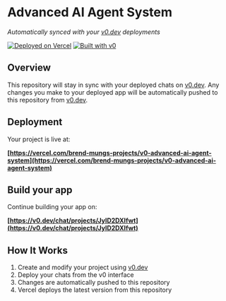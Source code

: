 # Advanced AI Agent System

*Automatically synced with your [v0.dev](https://v0.dev) deployments*

[![Deployed on Vercel](https://img.shields.io/badge/Deployed%20on-Vercel-black?style=for-the-badge&logo=vercel)](https://vercel.com/brend-mungs-projects/v0-advanced-ai-agent-system)
[![Built with v0](https://img.shields.io/badge/Built%20with-v0.dev-black?style=for-the-badge)](https://v0.dev/chat/projects/JyID2DXIfwt)

## Overview

This repository will stay in sync with your deployed chats on [v0.dev](https://v0.dev).
Any changes you make to your deployed app will be automatically pushed to this repository from [v0.dev](https://v0.dev).

## Deployment

Your project is live at:

**[https://vercel.com/brend-mungs-projects/v0-advanced-ai-agent-system](https://vercel.com/brend-mungs-projects/v0-advanced-ai-agent-system)**

## Build your app

Continue building your app on:

**[https://v0.dev/chat/projects/JyID2DXIfwt](https://v0.dev/chat/projects/JyID2DXIfwt)**

## How It Works

1. Create and modify your project using [v0.dev](https://v0.dev)
2. Deploy your chats from the v0 interface
3. Changes are automatically pushed to this repository
4. Vercel deploys the latest version from this repository
